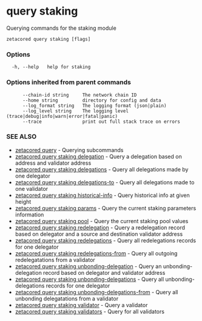 # query staking

Querying commands for the staking module

```
zetacored query staking [flags]
```

### Options

```
  -h, --help   help for staking
```

### Options inherited from parent commands

```
      --chain-id string     The network chain ID
      --home string         directory for config and data 
      --log_format string   The logging format (json|plain) 
      --log_level string    The logging level (trace|debug|info|warn|error|fatal|panic) 
      --trace               print out full stack trace on errors
```

### SEE ALSO

* [zetacored query](zetacored_query.md)	 - Querying subcommands
* [zetacored query staking delegation](zetacored_query_staking_delegation.md)	 - Query a delegation based on address and validator address
* [zetacored query staking delegations](zetacored_query_staking_delegations.md)	 - Query all delegations made by one delegator
* [zetacored query staking delegations-to](zetacored_query_staking_delegations-to.md)	 - Query all delegations made to one validator
* [zetacored query staking historical-info](zetacored_query_staking_historical-info.md)	 - Query historical info at given height
* [zetacored query staking params](zetacored_query_staking_params.md)	 - Query the current staking parameters information
* [zetacored query staking pool](zetacored_query_staking_pool.md)	 - Query the current staking pool values
* [zetacored query staking redelegation](zetacored_query_staking_redelegation.md)	 - Query a redelegation record based on delegator and a source and destination validator address
* [zetacored query staking redelegations](zetacored_query_staking_redelegations.md)	 - Query all redelegations records for one delegator
* [zetacored query staking redelegations-from](zetacored_query_staking_redelegations-from.md)	 - Query all outgoing redelegatations from a validator
* [zetacored query staking unbonding-delegation](zetacored_query_staking_unbonding-delegation.md)	 - Query an unbonding-delegation record based on delegator and validator address
* [zetacored query staking unbonding-delegations](zetacored_query_staking_unbonding-delegations.md)	 - Query all unbonding-delegations records for one delegator
* [zetacored query staking unbonding-delegations-from](zetacored_query_staking_unbonding-delegations-from.md)	 - Query all unbonding delegatations from a validator
* [zetacored query staking validator](zetacored_query_staking_validator.md)	 - Query a validator
* [zetacored query staking validators](zetacored_query_staking_validators.md)	 - Query for all validators

